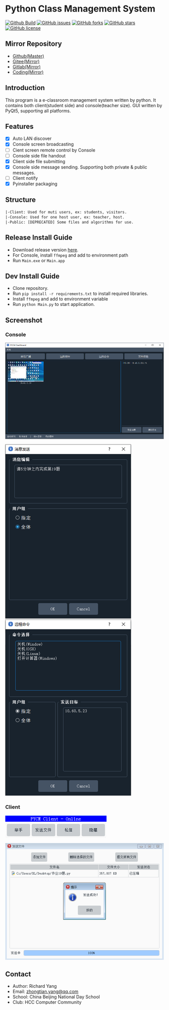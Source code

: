 # Python Class Management System
[![Github Build](https://hub.fastgit.org/yangzhongtian001/PYCM/actions/workflows/auto-build.yml/badge.svg)](https://github.com/yangzhongtian001/PYCM/releases) [![GitHub issues](https://img.shields.io/github/issues/yangzhongtian001/PYCM)](https://github.com/yangzhongtian001/PYCM/issues) [![GitHub forks](https://img.shields.io/github/forks/yangzhongtian001/PYCM)](https://github.com/yangzhongtian001/PYCM/network) [![GitHub stars](https://img.shields.io/github/stars/yangzhongtian001/PYCM)](https://github.com/yangzhongtian001/PYCM/stargazers) [![GitHub license](https://img.shields.io/github/license/yangzhongtian001/PYCM)](https://github.com/yangzhongtian001/PYCM)

## Mirror Repository
* [Github(Master)](https://github.com/yangzhongtian001/PYCM)
* [Gitee(Mirror)](https://gitee.com/yangzhongtian/PYCM)
* [Gitlab(Mirror)](https://gitlab.com/yangzhongtian/PYCM)
* [Coding(Mirror)](https://yangzhongtian.coding.net/public/PYCM/PYCM/git/files)

## Introduction
This program is a e-classroom management system written by python. It contains both client(student side) and console(teacher size). GUI written by PyQt5, supporting all platforms.

## Features
* [x] Auto LAN discover
* [x] Console screen broadcasting
* [ ] Cient screen remote control by Console
* [ ] Console side file handout
* [x] Client side file submitting
* [x] Console side message sending. Supporting both private & public messages.
* [ ] Client notify
* [x] Pyinstaller packaging

## Structure
```
|-Client: Used for muti users, ex: students, visitors.
|-Console: Used for one host user, ex: teacher, host.
|-Public: [DEPRECATED] Some files and algorithms for use.
```

## Release Install Guide
* Download release version [here](https://github.com/yangzhongtian001/PYCM/releases).
* For Console, install `ffmpeg` and add to environment path
* Run `Main.exe` or `Main.app`

## Dev Install Guide
* Clone repository.
* Run `pip install -r requirements.txt` to install required libraries.
* Install `ffmpeg` and add to environment variable
* Run `python Main.py` to start application.

## Screenshot

### Console
![Dashboard](ScreenShot/Console/Dashboard.png)

![MessageSend](ScreenShot/Console/MessageSend.png) ![RemoteCommand](ScreenShot/Console/RemoteCommand.png)

### Client
![Main](ScreenShot/Client/Main.png)

![FileTransfer](ScreenShot/Client/FileTransfer.png)

## Contact
* Author: Richard Yang
* Email: zhongtian.yang@qq.com
* School: China Beijing National Day School
* Club: HCC Computer Community